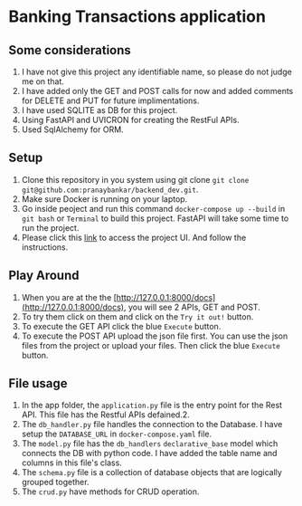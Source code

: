 # Banking Transactions application
## Some considerations
1. I have not give this project any identifiable name, so please do not judge me on that.
2. I have added only the GET and POST calls for now and added comments for DELETE and PUT for future implimentations.
3. I have used SQLITE as DB for this project.
4. Using FastAPI and UVICRON for creating the RestFul APIs.
5. Used SqlAlchemy for ORM.

## Setup
1. Clone this repository in you system using git clone `git clone git@github.com:pranaybankar/backend_dev.git`.
2. Make sure Docker is running on your laptop.
3. Go inside peoject and run this command `docker-compose up --build` in `git bash` or `Terminal` to build this project. FastAPI will take some time to run the project.
4. Please click this [link](http://127.0.0.1:8000/) to access the project UI. And follow the instructions.

## Play Around
1. When you are at the the [http://127.0.0.1:8000/docs](http://127.0.0.1:8000/docs), you will see 2 APIs, GET and POST.
2. To try them click on them and click on the `Try it out!` button.
3. To execute the GET API click the blue `Execute` button.
4. To execute the POST API upload the json file first. You can use the json files from the project or upload your files. Then click the blue `Execute` button.

## File usage
1. In the app folder, the `application.py` file is the entry point for the Rest API. This file has the Restful APIs defained.2. 
3. The `db_handler.py` file handles the connection to the Database. I have setup the `DATABASE_URL` in `docker-compose.yaml` file.
4. The `model.py` file has the `db_handlers` `declarative_base` model which connects the DB with python code. I have added the table name and columns in this file's class.
5. The `schema.py` file is a collection of database objects that are logically grouped together.
6. The `crud.py` have methods for CRUD operation.

